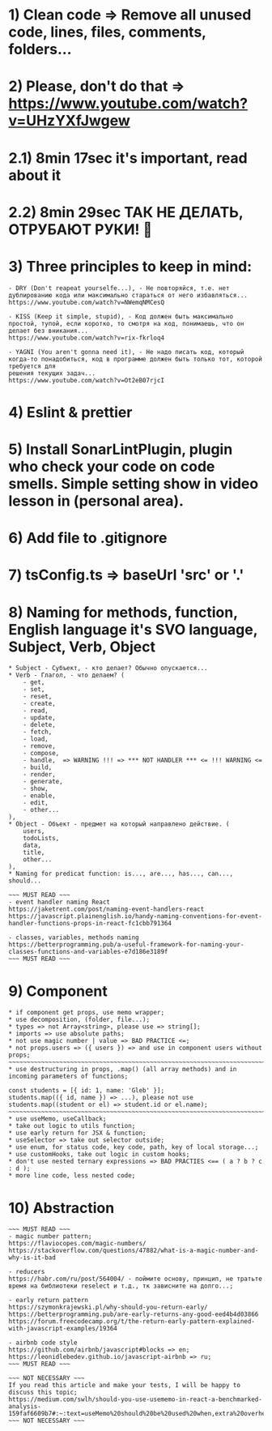 # 1) Clean code => Remove all unused code, lines, files, comments, folders...

# 2) Please, don't do that => https://www.youtube.com/watch?v=UHzYXfJwgew
# 2.1) 8min 17sec it's important, read about it
# 2.2) 8min 29sec ТАК НЕ ДЕЛАТЬ, ОТРУБАЮТ РУКИ! 👹

# 3) Three principles to keep in mind: 
    - DRY (Don't reapeat yourselfe...), - Не повторяйся, т.е. нет дублированию кода или максимально стараться от него избавляться...
    https://www.youtube.com/watch?v=NWemqNMCesQ
    
    - KISS (Keep it simple, stupid), - Код должен быть максимально простой, тупой, если коротко, то смотря на код, понимаешь, что он делает без вникания... 
    https://www.youtube.com/watch?v=rix-fkrloq4

    - YAGNI (You aren't gonna need it), - Не надо писать код, который когда-то понадобиться, код в программе должен быть только тот, которой требуется для 
    решения текущих задач...
    https://www.youtube.com/watch?v=Ot2eB07rjcI

# 4) Eslint & prettier

# 5) Install SonarLintPlugin, plugin who check your code on code smells. Simple setting show in video lesson in (personal area).

# 6) Add file to .gitignore

# 7) tsConfig.ts => baseUrl 'src' or '.'

# 8) Naming for methods, function, English language it's SVO language, Subject, Verb, Object
    * Subject - Субъект, - кто делает? Обычно опускается...
    * Verb - Глагол, - что делаем? (
        - get,
        - set,
        - reset,
        - create,
        - read,
        - update,
        - delete,
        - fetch,
        - load,
        - remove,
        - compose,
        - handle,  => WARNING !!! => *** NOT HANDLER *** <= !!! WARNING <=
        - build,
        - render,
        - generate,
        - show,
        - enable,
        - edit,
        - other...
    ),
    * Object - Объект - предмет на который направлено действие. (
        users,
        todoLists,
        data,
        title,
        other...
    ),
    * Naming for predicat function: is..., are..., has..., can..., should...

    ~~~ MUST READ ~~~
    - event handler naming React
    https://jaketrent.com/post/naming-event-handlers-react
    https://javascript.plainenglish.io/handy-naming-conventions-for-event-handler-functions-props-in-react-fc1cbb791364

    - classes, variables, methods naming
    https://betterprogramming.pub/a-useful-framework-for-naming-your-classes-functions-and-variables-e7d186e3189f
    ~~~ MUST READ ~~~

# 9) Component
    * if component get props, use memo wrapper;
    * use decomposition, (folder, file...);
    * types => not Array<string>, please use => string[];
    * imports => use absolute paths;
    * not use magic number | value => BAD PRACTICE <=;
    * not props.users => ({ users }) => and use in component users without props;
    ~~~~~~~~~~~~~~~~~~~~~~~~~~~~~~~~~~~~~~~~~~~~~~~~~~~~~~~~~~~~~~~~~~~~~~~~~~~~~~~~~~~~~~    
    * use destructuring in props, .map() (all array methods) and in incoming parameters of functions;
    
    const students = [{ id: 1, name: 'Gleb' }];
    students.map(({ id, name }) => ...), please not use students.map((student or el) => student.id or el.name);
    ~~~~~~~~~~~~~~~~~~~~~~~~~~~~~~~~~~~~~~~~~~~~~~~~~~~~~~~~~~~~~~~~~~~~~~~~~~~~~~~~~~~~~~
    * use useMemo, useCallback;
    * take out logic to utils function;
    * use early return for JSX & function;
    * useSelector => take out selector outside;
    * use enum, for status code, key code, path, key of local storage...;
    * use customHooks, take out logic in custom hooks;
    * don't use nested ternary expressions => BAD PRACTIES <== ( a ? b ? c : d );
    * more line code, less nested code;

# 10) Abstraction

    ~~~ MUST READ ~~~
    - magic number pattern;
    https://flaviocopes.com/magic-numbers/
    https://stackoverflow.com/questions/47882/what-is-a-magic-number-and-why-is-it-bad

    - reducers
    https://habr.com/ru/post/564004/ - поймите основу, принцип, не тратьте время на библиотеки reselect и т.д., тк зависните на долго...;

    - early return pattern
    https://szymonkrajewski.pl/why-should-you-return-early/
    https://betterprogramming.pub/are-early-returns-any-good-eed4b4d03866
    https://forum.freecodecamp.org/t/the-return-early-pattern-explained-with-javascript-examples/19364

    - airbnb code style
    https://github.com/airbnb/javascript#blocks => en;
    https://leonidlebedev.github.io/javascript-airbnb => ru;
    ~~~ MUST READ ~~~

    ~~~ NOT NECESSARY ~~~
    If you read this article and make your tests, I will be happy to discuss this topic;
    https://medium.com/swlh/should-you-use-usememo-in-react-a-benchmarked-analysis-159faf6609b7#:~:text=useMemo%20should%20be%20used%20when,extra%20overhead%20for%20its%20usage
    ~~~ NOT NECESSARY ~~~